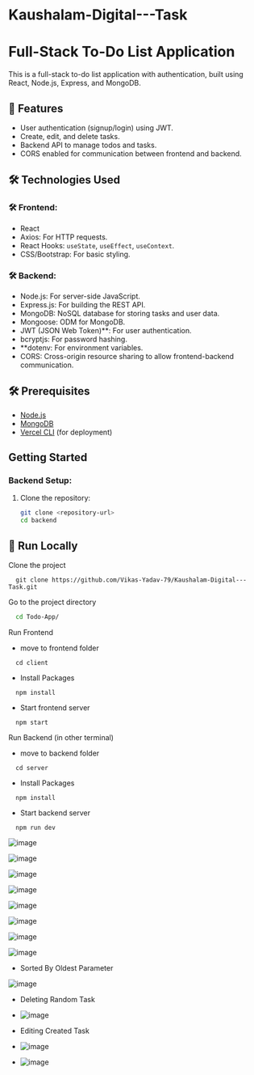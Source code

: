 ﻿# Kaushalam-Digital---Task
# Full-Stack To-Do List Application

This is a full-stack to-do list application with authentication, built using React, Node.js, Express, and MongoDB.

## 📝 Features
- User authentication (signup/login) using JWT.
- Create, edit, and delete tasks.
- Backend API to manage todos and tasks.
- CORS enabled for communication between frontend and backend.

## 🛠 Technologies Used
### 🛠 Frontend:
- React
- Axios: For HTTP requests.
- React Hooks: `useState`, `useEffect`, `useContext`.
- CSS/Bootstrap: For basic styling.

### 🛠 Backend:
- Node.js: For server-side JavaScript.
- Express.js: For building the REST API.
- MongoDB: NoSQL database for storing tasks and user data.
- Mongoose: ODM for MongoDB.
- JWT (JSON Web Token)**: For user authentication.
- bcryptjs: For password hashing.
- **dotenv: For environment variables.
- CORS: Cross-origin resource sharing to allow frontend-backend communication.

## 🛠 Prerequisites
- [Node.js](https://nodejs.org/)
- [MongoDB](https://www.mongodb.com/)
- [Vercel CLI](https://vercel.com/cli) (for deployment)
  
## Getting Started
### Backend Setup:
1. Clone the repository:
   ```bash
   git clone <repository-url>
   cd backend
## 🚩 Run Locally

Clone the project

```git
  git clone https://github.com/Vikas-Yadav-79/Kaushalam-Digital---Task.git
```

Go to the project directory

```bash
  cd Todo-App/
```

Run Frontend 

- move to frontend folder

```npm
  cd client
```

- Install Packages

```npm
  npm install
```

- Start frontend server

```npm
  npm start
```

Run Backend (in other terminal)

- move to backend folder

```npm
  cd server
```

- Install Packages

```npm
  npm install
```

- Start backend server

```npm
  npm run dev
```
![image](https://github.com/user-attachments/assets/202e31e9-e750-4080-9e98-2a1da8a62c67)

![image](https://github.com/user-attachments/assets/0f34d010-5d2a-4220-81c2-186d6f04f3e7)

![image](https://github.com/user-attachments/assets/fe4ee9dc-e710-4efb-b249-128fafec4cbc)

![image](https://github.com/user-attachments/assets/25007a1e-9616-43bf-b02c-a5e23dfc3341)

![image](https://github.com/user-attachments/assets/e7800dd9-97af-44af-af22-3336e2be500b)

![image](https://github.com/user-attachments/assets/6cbc0d1b-2437-4709-804a-a94405b7a96e)

![image](https://github.com/user-attachments/assets/903f9427-db32-4d16-bf4d-f88dc7d9ef2e)

![image](https://github.com/user-attachments/assets/3f145985-a2ca-4cab-8341-369113ecb240)

- Sorted By Oldest Parameter

![image](https://github.com/user-attachments/assets/397dbd48-b849-4b05-b5dc-a5763ef6ec7b)

- Deleting Random Task
- ![image](https://github.com/user-attachments/assets/dd992dec-e401-49b9-9e84-69cf3db90d24)

- Editing Created Task
- ![image](https://github.com/user-attachments/assets/f48c91fc-b9f8-4bed-86df-18f7ab1c43e2)
- ![image](https://github.com/user-attachments/assets/6d693ea7-c6f4-4453-ad9d-2c7c111d9274)




  








